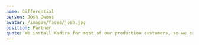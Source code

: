 ```yaml
---
name: Differential
person: Josh Owens
avatar: /images/faces/josh.jpg
position: Partner
quote: We install Kadira for most of our production customers, so we can get insight into Meteor.js performance!
---
```

